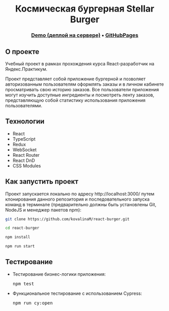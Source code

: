 <h1 align="center">Космическая бургерная Stellar Burger</h1>
<h3 align="center">
  <a href="https://kovalina.nomoredomainswork.ru/" title="Link">Demo (деплой на сервере)</a> 
  •
  <a href="https://kovalinam.github.io/react-burger/">GitHubPages</a>
</h3>
<h2>О проекте</h2>

<p>Учебный проект в рамках прохождения курса React-разработчик на Яндекс.Практикум.</p>
<p>Проект представляет собой приложение бургерной и позволяет авторизованным пользователям оформлять заказы и в личном кабинете просматривать свою историю заказов. Все пользователи приложения могут изучить доступные ингредиенты и посмотреть ленту заказов, представляющую собой статистику использования приложения пользователями.</p>
<h2>Технологии</h2>
<ul>
  <li>React</li>
  <li>TypeScript</li>
  <li>Redux</li>
  <li>WebSocket</li>
  <li>React Router</li>
  <li>React DnD</li>
  <li>CSS Modules</li>
</ul>

## Как запустить проект
Проект запускается локально по адресу http://localhost:3000/ путем клонирования данного репозитория и 
последовательного запуска команд в терминале (предварительно должны быть установлены Git, NodeJS и менеджер пакетов npm):

```bash
git clone https://github.com/kovalinaM/react-burger.git

cd react-burger

npm install

npm run start
```
<h2>Тестирование</h2>
<ul>
<li>
  <p>Тестирование бизнес-логики приложения:</p>
<pre>
npm test
</pre>
</li>
<li>
  <p>Функциональное тестирование с использованием Cypress:</p>
<pre>
npm run cy:open
</pre>
</li>
</ul>
